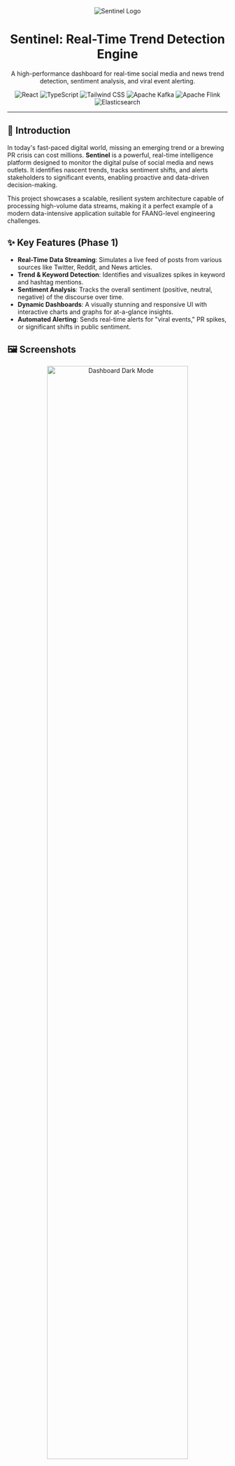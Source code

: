 
<div align="center">
  <img src="/img/sentinel.png" alt="Sentinel Logo" />
  <h1>Sentinel: Real-Time Trend Detection Engine</h1>
  <p>
    A high-performance dashboard for real-time social media and news trend detection, sentiment analysis, and viral event alerting.
  </p>
  <p>
    <img src="https://img.shields.io/badge/React-20232A?style=for-the-badge&logo=react&logoColor=61DAFB" alt="React" />
    <img src="https://img.shields.io/badge/TypeScript-007ACC?style=for-the-badge&logo=typescript&logoColor=white" alt="TypeScript" />
    <img src="https://img.shields.io/badge/Tailwind_CSS-38B2AC?style=for-the-badge&logo=tailwind-css&logoColor=white" alt="Tailwind CSS" />
    <img src="https://img.shields.io/badge/Kafka-231F20?style=for-the-badge&logo=apache-kafka&logoColor=white" alt="Apache Kafka" />
    <img src="https://img.shields.io/badge/Apache_Flink-E6526F?style=for-the-badge&logo=apache-flink&logoColor=white" alt="Apache Flink" />
    <img src="https://img.shields.io/badge/Elasticsearch-005571?style=for-the-badge&logo=elasticsearch&logoColor=white" alt="Elasticsearch" />
  </p>
</div>

---

## 🌟 Introduction

In today's fast-paced digital world, missing an emerging trend or a brewing PR crisis can cost millions. **Sentinel** is a powerful, real-time intelligence platform designed to monitor the digital pulse of social media and news outlets. It identifies nascent trends, tracks sentiment shifts, and alerts stakeholders to significant events, enabling proactive and data-driven decision-making.

This project showcases a scalable, resilient system architecture capable of processing high-volume data streams, making it a perfect example of a modern data-intensive application suitable for FAANG-level engineering challenges.

## ✨ Key Features (Phase 1)

- **Real-Time Data Streaming**: Simulates a live feed of posts from various sources like Twitter, Reddit, and News articles.
- **Trend & Keyword Detection**: Identifies and visualizes spikes in keyword and hashtag mentions.
- **Sentiment Analysis**: Tracks the overall sentiment (positive, neutral, negative) of the discourse over time.
- **Dynamic Dashboards**: A visually stunning and responsive UI with interactive charts and graphs for at-a-glance insights.
- **Automated Alerting**: Sends real-time alerts for "viral events," PR spikes, or significant shifts in public sentiment.

## 🖼️ Screenshots

<div align="center">
  <img src="/img/sentinel.png" alt="Dashboard Dark Mode" width="80%">
  <p><em>Sentinel's primary dashboard in dark mode.</em></p>
</div>

## 🛠️ Tech Stack

This project is composed of a sophisticated backend for data processing and a modern frontend for visualization.

| Category              | Technology                                                                                                                                                                                          |
| --------------------- | --------------------------------------------------------------------------------------------------------------------------------------------------------------------------------------------------- |
| **Frontend**          | [React](https://reactjs.org/), [TypeScript](https://www.typescriptlang.org/), [Tailwind CSS](https://tailwindcss.com/), [Recharts](https://recharts.org/)                                               |
| **Data Ingestion**    | [Apache Kafka](https://kafka.apache.org/)                                                                                                                                                           |
| **Stream Processing** | [Apache Flink](https://flink.apache.org/) or [Spark Streaming](https://spark.apache.org/streaming/)                                                                                                     |
| **Data Storage**      | [Elasticsearch](https://www.elastic.co/) (for search/analytics), [InfluxDB](https://www.influxdata.com/) (for time-series metrics)                                                                     |
| **Backend API**       | [Node.js](https://nodejs.org/) with [GraphQL](https://graphql.org/) / [gRPC](https://grpc.io/), [WebSockets](https://developer.mozilla.org/en-US/docs/Web/API/WebSockets_API) for real-time updates |
| **Alerting**          | [Prometheus Alertmanager](https://prometheus.io/docs/alerting/latest/alertmanager/) or Flink CEP                                                                                                        |
| **Deployment**        | [Docker](https://www.docker.com/), [Kubernetes](https://kubernetes.io/), [AWS](https://aws.amazon.com/)/[GCP](https://cloud.google.com/)/[Azure](https://azure.microsoft.com/)                         |


## 🏗️ System Design & Architecture

The architecture is designed for scalability, low latency, and fault tolerance, handling massive volumes of data in real time.

<div align="center">
  <img src="/img/architecture.jpeg" alt="System Architecture Diagram">
  <p><em>High-Level System Architecture Diagram</em></p>
</div>

### 1. Data Ingestion Layer

- **Source Connectors**: Dedicated services connect to external APIs (e.g., Twitter/X API, Reddit API, NewsAPI). These connectors are responsible for fetching data and handling API rate limits and authentication.
- **Message Broker (Apache Kafka)**: All incoming data is published to Kafka topics (e.g., `twitter_posts`, `reddit_comments`). Kafka acts as a highly scalable, persistent buffer, decoupling the data producers from the consumers and ensuring data durability.

### 2. Real-Time Processing Layer

- **Stream Processor (Apache Flink)**: A Flink cluster consumes data from Kafka topics. Flink is chosen for its true streaming capabilities, low latency, and robust state management.
- **Processing Jobs**:
    - **Enrichment**: Raw data is parsed, cleaned, and enriched with metadata.
    - **Natural Language Processing (NLP)**: Keywords, entities, and hashtags are extracted.
    - **Sentiment Analysis**: A machine learning model (e.g., a pre-trained transformer model) is applied to assign a sentiment score to each piece of content.
    - **Aggregation**: Data is aggregated into time windows (e.g., 1-minute intervals) to calculate metrics like mention counts and average sentiment.
    - **Anomaly/Spike Detection**: Flink's Complex Event Processing (CEP) library or custom logic is used to detect sudden spikes in metrics, which triggers alerts.

### 3. Data Storage Layer

- **Search & Analytics (Elasticsearch)**: Processed and enriched posts are indexed in Elasticsearch. This allows for powerful, fast, full-text search and complex ad-hoc queries from the frontend.
- **Time-Series Database (InfluxDB)**: Aggregated metrics (mention counts per topic, average sentiment) are stored in a time-series database. This is highly optimized for storing and querying time-stamped data, which is ideal for powering the dashboard charts.
- **Raw Data Lake (S3)**: For compliance and historical analysis, raw, unprocessed data can be archived in a cost-effective object store like Amazon S3.

### 4. Backend & API Layer

- **API Service (Node.js/GraphQL)**: A backend service provides a GraphQL API for the frontend. This API queries Elasticsearch for post data and InfluxDB for chart metrics. GraphQL allows the frontend to request exactly the data it needs, reducing payload size.
- **Real-Time Push (WebSockets)**: A WebSocket server is used to push new posts, updated metrics, and alerts to connected clients in real-time, providing a live dashboard experience without constant polling.

### 5. Frontend (Presentation Layer)

- **Web Application (React)**: The user interface is a single-page application built with React and TypeScript. It provides an interactive and responsive dashboard for data visualization.
- **State Management**: Client-side state is managed to handle the influx of real-time data from WebSockets efficiently.
- **Visualization (Recharts)**: Interactive charts and graphs are used to visualize trends, sentiment, and other key metrics.

## 🚀 Getting Started

To run the frontend simulation locally:

1.  **Clone the repository:**
    ```bash
    git clone https://github.com/your-username/sentinel.git
    cd sentinel
    ```

2.  **Install dependencies:**
    ```bash
    npm install
    ```

3.  **Set up environment variables:**
    Create a `.env` file and add your Gemini API key.
    ```
    API_KEY=YOUR_GEMINI_API_KEY
    ```

4.  **Run the development server:**
    ```bash
    npm run dev
    ```
    The application will be available at `http://localhost:3000`.

## 📄 License

This project is licensed under the MIT License. See the `LICENSE` file for details.

## Vedio Demo
https://youtu.be/7zYp8CSfiAA